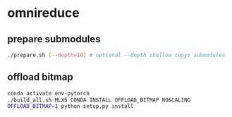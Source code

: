 # omnireduce

## prepare submodules
```bash
./prepare.sh [--depth=10] # optional --depth shallow copys submodules
```

## offload bitmap
```bash
conda activate env-pytorch
./build_all.sh MLX5 CONDA INSTALL OFFLOAD_BITMAP NOSCALING
OFFLOAD_BITMAP=1 python setup.py install
```
